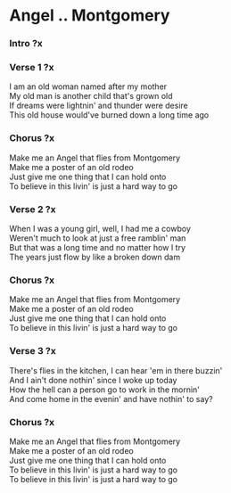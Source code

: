 # Angel .. Montgomery

### Intro  ?x  

### Verse 1  ?x
I am an old woman named after my mother  
My old man is another child that's grown old  
If dreams were lightnin' and thunder were desire  
This old house would've burned down a long time ago  

### Chorus  ?x
Make me an Angel that flies from Montgomery  
Make me a poster of an old rodeo  
Just give me one thing that I can hold onto  
To believe in this livin' is just a hard way to go  

### Verse 2  ?x
When I was a young girl, well, I had me a cowboy  
Weren't much to look at just a free ramblin' man  
But that was a long time and no matter how I try  
The years just flow by like a broken down dam  

### Chorus  ?x
Make me an Angel that flies from Montgomery  
Make me a poster of an old rodeo  
Just give me one thing that I can hold onto  
To believe in this livin' is just a hard way to go  

### Verse 3  ?x
There's flies in the kitchen, I can hear 'em in there buzzin'  
And I ain't done nothin' since I woke up today  
How the hell can a person go to work in the mornin'  
And come home in the evenin' and have nothin' to say?  

### Chorus  ?x
Make me an Angel that flies from Montgomery  
Make me a poster of an old rodeo  
Just give me one thing that I can hold onto  
To believe in this livin' is just a hard way to go  
To believe in this livin' is just a hard way to go
